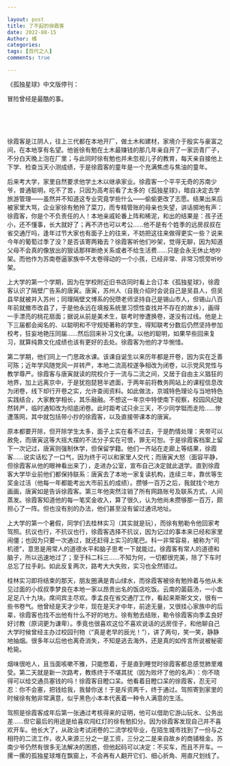 ```yaml
---

layout: post
title: 了不起的徐霞客
date: 2022-08-15
Author: 橘
categories: 
tags: [百代之人]
comments: true

---
```


 《孤独星球》中文版停刊：<br>

冒险曾经是最酷的事。

 <!-- more -->
<br><br><br>
 

 

 

 

徐霞客是江阴人，往上三代都在本地开厂，做土木和建材，家境介于殷实与豪富之间，在本地享有名望。他爸徐有勉在土木最赚钱的那几年亲自开了一家沥青厂子，不分白天晚上泡在厂里；与此同时徐有勉也并未忽视儿子的教育，每天亲自接他上下学、检查当天小测成绩，于是徐霞客的童年是一个充满焦虑与焦油的童年。

后来考大学，家里自然要求他学土木以继承家业。徐霞客一个平平无奇的苏南少爷，普通聪明，吃不了苦，只因为高考前看了太多的《孤独星球》，暗自决定去学旅游管理——虽然并不知道这专业究竟学些什么——偷偷更改了志愿。结果出来后被家里大骂，企业家徐有勉拎了菜刀，而专精管账的母亲也失望，讲话掷地有声：徐霞客，你是个不负责任的人！本地亲戚轮番上阵和稀泥，和出的结果是：孩子还小，还不懂事，长大就好了；再不济也可以考公……他不是有个姓季的远房叔叔在省交通厅吗，逢年过节大家也有面子上的往来，不妨把这往来做得更实一些？说来今年的葡萄过季了没？是否该寄两箱去？徐霞客听他们吵架，觉得无聊，因为知道父母不会真的像放出的狠话那样断绝关系或者不给生活费……只是会永无休止地吵架。而他作为苏南卷逼家族中不太卷得动的一个小孩，已经非常、非常习惯旁听吵架。

上大学的第一个学期，因为在学校附近旧书店同时看上合订本《孤独星球》，徐霞客认识了隔壁广告系的唐寅。唐寅，苏州人（自我介绍时会说自己是吴县人，但吴县早就被并入苏州；同理隔壁文博系的倪瓒老师坚持自己是锡山市人，但锡山八百年前就撤市改县了，于是他永远在填报系统里习惯性查找并不存在的故乡），画得一手漂亮的桃花扇面；据说从前是美术生，联考时惨遭换卷，遂没有过线。他是上下三届都会闻名的、以聪明和不守规矩著称的学生，得知联考分数后仍然坚持参加校考，狂妄地艳压同届……然后回来补习文化课。以他的聪明，如果早些回来复习，就算纯靠文化成绩也该有更好的去处。徐霞客为他的才华惋惜。

第二学期，他们同上一门思政水课。该课自诞生以来历年都是开卷，因为实在乏善可陈；近年学风随党风一并转严，本地二流高校遂争相改为闭卷，以示党风党性与教学尊严。徐霞客与唐寅就读的院校介于一流与二流之间，又居于自由主义猖狂的地界，加上远离京中，于是犹抱琵琶半遮面，于两年前将教务网站上的课程信息改为闭卷，线下却行开卷之实，允许查阅资料。如此做法，京城特色理论与当地特色实践结合，大家教学相长，其乐融融。不想这一年京中特使南下视察，校园风纪陡然转严，临时通知改为彻底闭卷。此时距考试只余三天，不少同学铤而走险……惨遭落网，其中就包括带小抄的徐霞客，以及直接带课本的唐寅。

原本都要开除，但开除学生太多，面子上实在看不过去，于是酌情处理：夹带可以赦免，而唐寅这等大摇大摆的不法分子实在可恨，罪无可恕。于是徐霞客档案上留下一次记过，唐寅则强制休学，但保留学籍。他们一齐站在走廊上等结果，徐霞客……说实话松了一口气，因为终于可以和家里人交代；而唐寅大怒（面容平静，但徐霞客从他的眼神看出来了），走进办公室，宣布自己决定就此退学。直到徐霞客大学毕业前他们都保持联系：唐寅去了本地一家复读机构，连续三年，靠优等生奖金过活（他每一年都能考出大市前五的成绩）。攒够一百万之后，我就找个地方画画，唐寅如是告诉徐霞客。第三年他突然注销了所有网路账号及联系方式，人间蒸发。徐霞客知道他的每一笔奖金收入，算了很久，认为他尚未攒够那一百万，颇担心了一阵。但也没有别的办法，他们甚至没有留过通讯地址。

上大学的第一个暑假，同学们去桂林实习（其实就是玩），而徐有勉勒令他回家考驾照。抗议也行，不抗议也行，徐霞客选择不抗议，因为记过的事本来已经和家里闹僵；也因为只要一次通过，就还赶得上实习的尾巴。科一非常容易，被称为“司机德”，意思是用常人的道德水平和脑子思考一下就能过。徐霞客有常人的道德和脑子，所以迅速地过了；至于科二科三……不知为何，一切都很完美，除了下车时总忘了拉手刹。如此反复两次，路考大大失败，实习也全然错过。

桂林实习即将结束的那天，朋友圈满是青山绿水，而徐霞客被徐有勉拎着与他从未见过面的小叔叔季梦良在本地一家以昂贵出名的饭店吃饭。云南的菌菇汤，一小盅足足八十九块。席间宾主尽欢。季孟良在省交通厅工作，看起来斯斯文文，很有一些书卷气。他曾经是天才少年，现在是天才中年，前途无量，又很挂心家族中的后辈，徐霞客也找不出他有什么不好的地方。徐有勉去结账，勒令徐霞客向季孟良好好讨教（原词更为谦卑）。季竟也很喜欢这位不喜欢说话的远房侄子，和他聊自己大学时候曾经主办过校园刊物（“真是老早的辰光！”），讲了两句，笑一笑，静静地抽烟。很多年以后他也离奇消失，不知是逃去海外，还是真的如传言所说被秘密枪毙。

烟味很呛人，且当面咳嗽不雅，只能憋着，于是直到睡觉时徐霞客都总感觉肺里难受。第二天就是新一次路考，教练终于不堪其扰（因为败坏了他的名声）：你不晓得可以给交通员塞钱的吗！徐霞客目瞪口呆。他看着目瞪口呆的徐霞客，忍无可忍：你不会塞，把钱给我，我替你送！于是斥资两千，终于通过。驾照寄到家里的时候徐有勉非常满意，似乎黑色小本本代表着一种令人满意的生活。

驾照是徐霞客成年后第一张通过考核得来的证明，他可以借助它游山玩水、公务出差……但它最后的用途是给喜欢闯红灯的徐有勉扣分。因为徐霞客发现自己并不喜欢开车。他长大了，从政治考试闭卷的二流学校毕业，在陌生城市找到了一份与之相符的二流工作，收入来源三分之一是工资，三分之二是来自故乡的商铺租金。苏南少爷仍然有很多无法解决的困惑，但他起码可以决定：不买车，而且不开车。一摞一摞的孤独星球堆在飘窗上，不会再有人翻开它们、细心折角、用直尺划线了。

